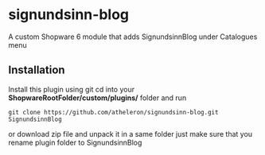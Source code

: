 # signundsinn-blog
A custom Shopware 6 module that adds SignundsinnBlog under Catalogues menu

## Installation
Install this plugin using git cd into your **ShopwareRootFolder/custom/plugins/** folder and run
```console
git clone https://github.com/atheleron/signundsinn-blog.git SignundsinnBlog
```
or download zip file and unpack it in a same folder just make sure that you rename plugin folder to SignundsinnBlog
